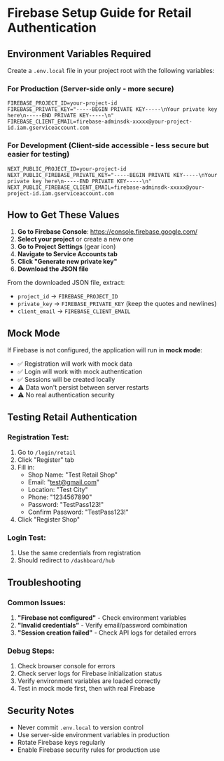 # Firebase Setup Guide for Retail Authentication

## Environment Variables Required

Create a `.env.local` file in your project root with the following variables:

### For Production (Server-side only - more secure)
```env
FIREBASE_PROJECT_ID=your-project-id
FIREBASE_PRIVATE_KEY="-----BEGIN PRIVATE KEY-----\nYour private key here\n-----END PRIVATE KEY-----\n"
FIREBASE_CLIENT_EMAIL=firebase-adminsdk-xxxxx@your-project-id.iam.gserviceaccount.com
```

### For Development (Client-side accessible - less secure but easier for testing)
```env
NEXT_PUBLIC_PROJECT_ID=your-project-id
NEXT_PUBLIC_FIREBASE_PRIVATE_KEY="-----BEGIN PRIVATE KEY-----\nYour private key here\n-----END PRIVATE KEY-----\n"
NEXT_PUBLIC_FIREBASE_CLIENT_EMAIL=firebase-adminsdk-xxxxx@your-project-id.iam.gserviceaccount.com
```

## How to Get These Values

1. **Go to Firebase Console**: https://console.firebase.google.com/
2. **Select your project** or create a new one
3. **Go to Project Settings** (gear icon)
4. **Navigate to Service Accounts tab**
5. **Click "Generate new private key"**
6. **Download the JSON file**

From the downloaded JSON file, extract:
- `project_id` → `FIREBASE_PROJECT_ID`
- `private_key` → `FIREBASE_PRIVATE_KEY` (keep the quotes and newlines)
- `client_email` → `FIREBASE_CLIENT_EMAIL`

## Mock Mode

If Firebase is not configured, the application will run in **mock mode**:
- ✅ Registration will work with mock data
- ✅ Login will work with mock authentication
- ✅ Sessions will be created locally
- ⚠️ Data won't persist between server restarts
- ⚠️ No real authentication security

## Testing Retail Authentication

### Registration Test:
1. Go to `/login/retail`
2. Click "Register" tab
3. Fill in:
   - Shop Name: "Test Retail Shop"
   - Email: "test@gmail.com"
   - Location: "Test City"
   - Phone: "1234567890"
   - Password: "TestPass123!"
   - Confirm Password: "TestPass123!"
4. Click "Register Shop"

### Login Test:
1. Use the same credentials from registration
2. Should redirect to `/dashboard/hub`

## Troubleshooting

### Common Issues:
1. **"Firebase not configured"** - Check environment variables
2. **"Invalid credentials"** - Verify email/password combination
3. **"Session creation failed"** - Check API logs for detailed errors

### Debug Steps:
1. Check browser console for errors
2. Check server logs for Firebase initialization status
3. Verify environment variables are loaded correctly
4. Test in mock mode first, then with real Firebase

## Security Notes

- Never commit `.env.local` to version control
- Use server-side environment variables in production
- Rotate Firebase keys regularly
- Enable Firebase security rules for production use